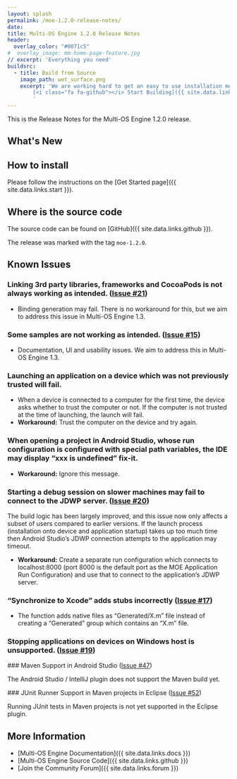 ```yaml
---
layout: splash
permalink: /moe-1.2.0-release-notes/
date:
title: Multi-OS Engine 1.2.0 Release Notes
header:
  overlay_color: "#0071c5"
#  overlay_image: mm-home-page-feature.jpg
// excerpt: 'Everything you need'
buildsrc:
  - title: Build from Source
    image_path: wet_surface.png
    excerpt: 'We are working hard to get an easy to use installation method ready. In the meantime you can build MOE from source.<br /><br />
        [<i class="fa fa-github"></i> Start Building]({{ site.data.links.github }}){: .btn .btn--large}&nbsp;
        '
---
```


This is the Release Notes for the Multi-OS Engine 1.2.0 release.

## What's New


## How to install

Please follow the instructions on the [Get Started page]({{ site.data.links.start }}).

## Where is the source code

The source code can be found on [GitHub]({{ site.data.links.github }}).

The release was marked with the tag ``moe-1.2.0``.

## Known Issues

### Linking 3rd party libraries, frameworks and CocoaPods is not always working as intended. ([Issue #21](https://github.com/multi-os-engine/multi-os-engine/issues/21))

* Binding generation may fail. There is no workaround for this, but we aim to address this issue in Multi-OS Engine 1.3.

### Some samples are not working as intended. ([Issue #15](https://github.com/multi-os-engine/multi-os-engine/issues/15))

* Documentation, UI and usability issues. We aim to address this in Multi-OS Engine 1.3.

### Launching an application on a device which was not previously trusted will fail.

* When a device is connected to a computer for the first time, the device asks whether to trust the computer or not. If the computer is not trusted at the time of launching, the launch will fail.
* **Workaround:** Trust the computer on the device and try again.

### When opening a project in Android Studio, whose run configuration is configured with special path variables, the IDE may display “xxx is undefined” fix-it.

* **Workaround:** Ignore this message.

### Starting a debug session on slower machines may fail to connect to the JDWP server. ([Issue #20](https://github.com/multi-os-engine/multi-os-engine/issues/20))

The build logic has been largely improved, and this issue now only affects a subset of users compared to earlier versions. If the launch process (installation onto device and application startup) takes up too much time then Android Studio’s JDWP connection attempts to the application may timeout.

* **Workaround:** Create a separate run configuration which connects to localhost:8000 (port 8000 is the default port as the MOE Application Run Configuration) and use that to connect to the application’s JDWP server.

### “Synchronize to Xcode” adds stubs incorrectly ([Issue #17](https://github.com/multi-os-engine/multi-os-engine/issues/17))

* The function adds native files as “Generated/X.m” file instead of creating a “Generated” group which contains an “X.m” file. 

### Stopping applications on devices on Windows host is unsupported. ([Issue #19](https://github.com/multi-os-engine/multi-os-engine/issues/19))

### Maven Support in Android Studio ([Issue #47](https://github.com/multi-os-engine/multi-os-engine/issues/47))

The Android Studio / IntelliJ plugin does not support the Maven build yet.

### JUnit Runner Support in Maven projects in Eclipse ([Issue #52](https://github.com/multi-os-engine/multi-os-engine/issues/52))

Running JUnit tests in Maven projects is not yet supported in the Eclipse plugin.

## More Information

* [Multi-OS Engine Documentation]({{ site.data.links.docs }})
* [Multi-OS Engine Source Code]({{ site.data.links.github }})
* [Join the Community Forum]({{ site.data.links.forum }})
